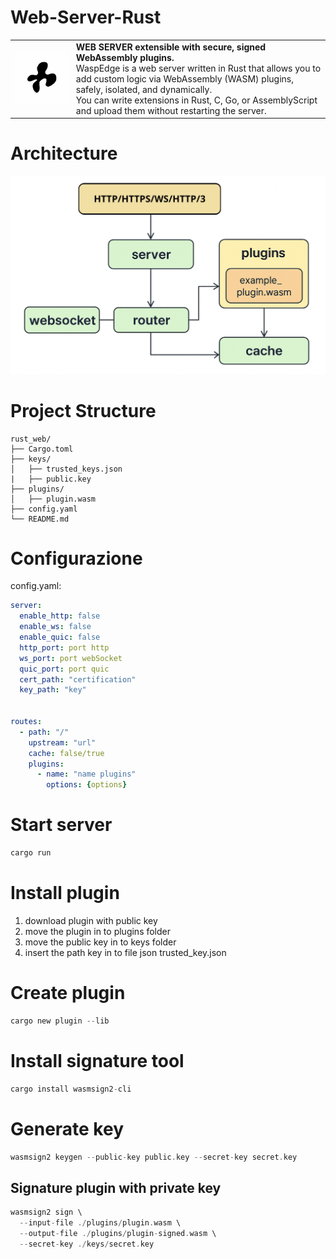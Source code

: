 # Web-Server-Rust


<table align="center">
  <tr>
    <td><img src="./images/logoWebServer.png" alt="logo" width="250"/></td>
    <td>
      <b>WEB SERVER extensible with secure, signed WebAssembly plugins.</b><br>
      WaspEdge is a web server written in Rust that allows you to add custom logic via WebAssembly (WASM) plugins, safely, isolated, and dynamically.<br>
      You can write extensions in Rust, C, Go, or AssemblyScript and upload them without restarting the server.
    </td>
  </tr>
</table>

# Architecture

![schema](./images/schema1.png)


# Project Structure
```
rust_web/
├── Cargo.toml        
├── keys/                   
│   ├── trusted_keys.json
|   ├── public.key
├── plugins/                   
│   ├── plugin.wasm 
├── config.yaml                
└── README.md         

```


# Configurazione
config.yaml:
```yaml
server:
  enable_http: false
  enable_ws: false
  enable_quic: false
  http_port: port http
  ws_port: port webSocket
  quic_port: port quic
  cert_path: "certification"
  key_path: "key"


routes:
  - path: "/"
    upstream: "url"
    cache: false/true
    plugins:
      - name: "name plugins"
        options: {options}

```


# Start server
```rust
cargo run
```


# Install plugin
1. download plugin with public key
2. move the plugin in to plugins folder
3. move the public key in to keys folder
4. insert the path key in to file json trusted_key.json


# Create plugin
```rust
cargo new plugin --lib
```

# Install signature tool
```rust
cargo install wasmsign2-cli
```

# Generate key
```rust
wasmsign2 keygen --public-key public.key --secret-key secret.key
```

## Signature plugin with private key
```rust
wasmsign2 sign \
  --input-file ./plugins/plugin.wasm \
  --output-file ./plugins/plugin-signed.wasm \
  --secret-key ./keys/secret.key
```



